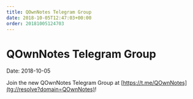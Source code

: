 ```yaml
---
title: QOwnNotes Telegram Group
date: 2018-10-05T12:47:03+00:00
order: 20181005124703
---
```


# QOwnNotes Telegram Group

<v-subheader class="blog">Date: 2018-10-05</v-subheader>

Join the new QOwnNotes Telegram Group at [https://t.me/QOwnNotes](tg://resolve?domain=QOwnNotes)!
